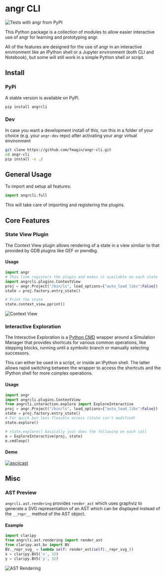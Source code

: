 # angr CLI


![Tests with angr from PyPI](https://github.com/fmagin/angr-cli/workflows/Tests%20with%20angr%20from%20PyPI/badge.svg)

This Python package is a collection of modules to allow easier interactive use of angr for learning and prototyping angr.

All of the features are designed for the use of angr in an interactive environment like an IPython shell or a Jupyter environment (both CLI and Notebook), but some will still work in a simple Python shell or script.


## Install

### PyPi

A stable version is available on PyPi.
```sh
pip install angrcli
```

### Dev

In case you want a development install of this, run this in a folder of your choice (e.g. your `angr-dev` repo) after activating your angr virtual environment

```sh
git clone https://github.com/fmagin/angr-cli.git
cd angr-cli
pip install -e ./
```

## General Usage

To import and setup all features:

```python
import angrcli.full
```

This will take care of importing and registering the plugins.

## Core Features

### State View Plugin

The Context View plugin allows rendering of a state in a view similiar to that provided by GDB plugins like GEF or pwndbg.


#### Usage

```python
import angr
# This line registers the plugin and makes it available on each state
import angrcli.plugins.ContextView
proj = angr.Project("/bin/ls", load_options={"auto_load_libs":False})
state = proj.factory.entry_state()

# Print the state
state.context_view.pprint()
```
![Context View](./images/context_view_demo.png)


### Interactive Exploration

The Interactive Exploration is a [Python CMD](https://pymotw.com/2/cmd/) wrapper around a Simulation Manager that provides shortcuts for various common operations, like stepping blocks, running until a symbolic branch or manually selecting successors.

This can either be used in a script, or inside an IPython shell. The latter allows rapid switching between the wrapper to access the shortcuts and the IPython shell for more complex operations.


#### Usage
```python
import angr
import angrcli.plugins.ContextView
from angrcli.interaction.explore import ExploreInteractive
proj = angr.Project("/bin/ls", load_options={"auto_load_libs":False})
state = proj.factory.entry_state()
# For quick but less flexible access (state isn't modified)
state.explore()

# state.explore() basically just does the following on each call
e = ExploreInteractive(proj, state)
e.cmdloop()

```

#### Demo

[![asciicast](https://asciinema.org/a/256289.svg)](https://asciinema.org/a/256289)

## Misc

### AST Preview

`angrcli.ast.rendering` provides `render_ast` which uses graphviz to generate a SVG representation of an AST which can be displayed instead of the `__repr__` method of the AST object.

#### Example


```python
import claripy
from angrcli.ast.rendering import render_ast
from claripy.ast.bv import BV
BV._repr_svg_ = lambda self: render_ast(self)._repr_svg_()
x = claripy.BVS('x', 32)
y = claripy.BVS('y', 32)
```

![AST Rendering](./images/ast_rendering.png)
